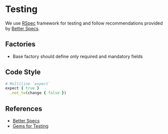 # Testing

We use [RSpec](https://rspec.info) framework for testing and
follow recommendations provided by [Better Specs](http://www.betterspecs.org).

## Factories

* Base factory should define only required and mandatory fields

## Code Style

```ruby
# Multiline `expect`
expect { true }
  .not_to(change { false })
```

## References

* [Better Specs](http://www.betterspecs.org)
* [Gems for Testing](libraries.md#testing)
